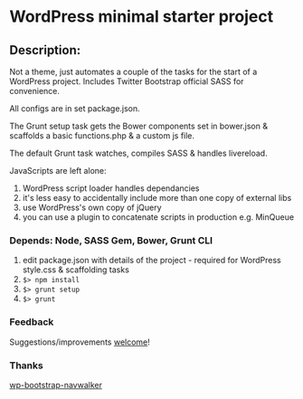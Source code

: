 # WordPress minimal starter project

## Description: 

Not a theme, just automates a couple of the tasks for the start of a WordPress project. Includes Twitter Bootstrap official SASS for convenience.

All configs are in set package.json.

The Grunt setup task gets the Bower components set in bower.json & scaffolds a basic functions.php & a custom js file.

The default Grunt task watches, compiles SASS & handles livereload.

JavaScripts are left alone:
1. WordPress script loader handles dependancies
2. it's less easy to accidentally include more than one copy of external libs
3. use WordPress's own copy of jQuery
4. you can use a plugin to concatenate scripts in production e.g. MinQueue

### Depends: Node, SASS Gem, Bower, Grunt CLI

1. edit package.json with details of the project - required for WordPress style.css & scaffolding tasks
2. `$> npm install`
3. `$> grunt setup`
4. `$> grunt`

### Feedback

Suggestions/improvements
[welcome](https://github.com/welt/wp_minimal/issues)!

### Thanks

[wp-bootstrap-navwalker](https://github.com/twittem/wp-bootstrap-navwalker)
